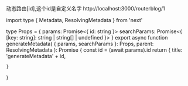 动态路由[id],这个id是自定义名字
http://localhost:3000/routerblog/1

import type { Metadata, ResolvingMetadata } from 'next'

type Props = {
    params: Promise<{ id: string }>
    searchParams: Promise<{ [key: string]: string | string[] | undefined }>
}
export async function generateMetadata(
    { params, searchParams }: Props,
    parent: ResolvingMetadata
  ): Promise<Metadata> {
    const id = (await params).id
    return {
      title: 'generateMetadata' + id,

    }
  }